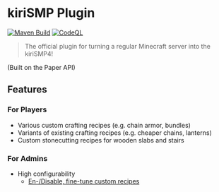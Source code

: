 # kiriSMP Plugin

[![Maven Build](https://github.com/kiriDevs/ksmpplugin/actions/workflows/maven_build.yml/badge.svg)](https://github.com/kiriDevs/ksmpplugin/actions/workflows/maven_build.yml)
[![CodeQL](https://github.com/kiriDevs/ksmpplugin/actions/workflows/codeql.yml/badge.svg)](https://github.com/kiriDevs/ksmpplugin/actions/workflows/codeql.yml)

> The official plugin for turning a regular Minecraft server into the kiriSMP4!

(Built on the Paper API)

## Features

### For Players

- Various custom crafting recipes (e.g. chain armor, bundles)
- Variants of existing crafting recipes (e.g. cheaper chains, lanterns)
- Custom stonecutting recipes for wooden slabs and stairs

### For Admins

- High configurability
  - [En-/Disable, fine-tune custom recipes](/docs/recipes.md)
